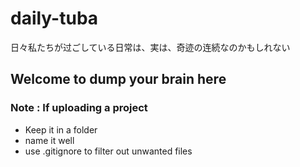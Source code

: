 # daily-tuba
日々私たちが过ごしている日常は、実は、奇迹の连続なのかもしれない
## Welcome to dump your brain here
### Note : If uploading a project
- Keep it in a folder
- name it well
- use .gitignore to filter out unwanted files
